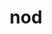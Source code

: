 ---
category: 3-letters
denotation: null
name: nod
reference_link: https://www.etymonline.com/word/nod
root_language: null
root_name: null
title: nod
type: free
word_sums:
- respelling: nod
  sum: 'Nod + '
---